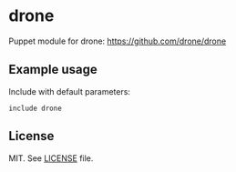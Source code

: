 # drone

Puppet module for drone: https://github.com/drone/drone

## Example usage

Include with default parameters:
```
include drone
```

## License

MIT. See [LICENSE](LICENSE) file.
